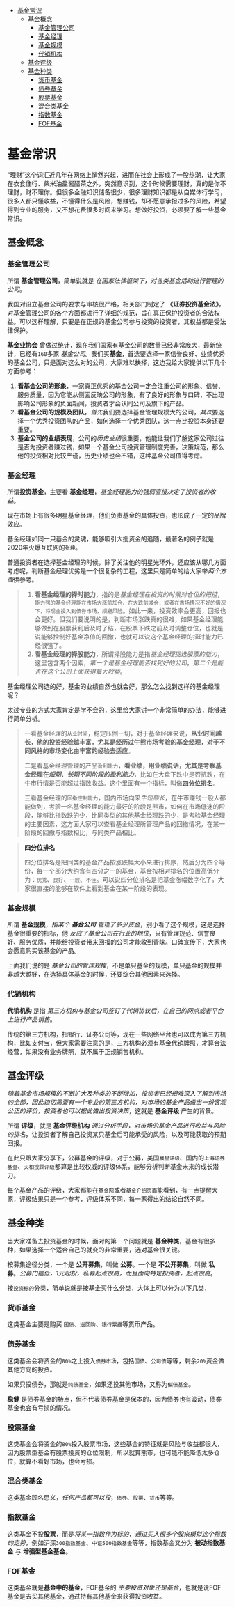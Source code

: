 - [基金常识](#基金常识)
  - [基金概念](#基金概念)
    - [基金管理公司](#基金管理公司)
    - [基金经理](#基金经理)
    - [基金规模](#基金规模)
    - [代销机构](#代销机构)
  - [基金评级](#基金评级)
  - [基金种类](#基金种类)
    - [货币基金](#货币基金)
    - [债券基金](#债券基金)
    - [股票基金](#股票基金)
    - [混合类基金](#混合类基金)
    - [指数基金](#指数基金)
    - [FOF基金](#fof基金)

# 基金常识

“理财”这个词汇近几年在网络上悄然兴起，进而在社会上形成了一股热潮，让大家在衣食住行、柴米油盐酱醋茶之外，突然意识到，这个时候需要理财，真的是你不理财，财不理你。但很多金融知识储备很少，很多理财知识都是从自媒体行学习，很多人都只懂收益，不懂得什么是风险，想赚钱，却不愿意承担过多的风险，希望得到专业的服务，又不想花费很多时间来学习。想做好投资，必须要了解一些基金常识。

## 基金概念

### 基金管理公司

所谓 **基金管理公司**，简单说就是 *在国家法律框架下，对各类基金活动进行管理的公司*。

我国对设立基金公司的要求与审核很严格，相关部门制定了 **《证券投资基金法》**，对基金管理公司的各个方面都进行了详细的规范，旨在真正保护投资者的合法权益。可以这样理解，只要是在正规的基金公司参与投资的投资者，其权益都是受法律保护。

**基金业协会** 曾做过统计，现在我们国家有基金公司的数量已经非常庞大，最新统计，已经有`160`多家 *基金公司*。我们买**基金**，首选要选择一家信誉良好、业绩优秀的基金公司，只是面对这么对的公司，大家难以抉择，这边我给大家提供以下几个方面参考：

1. **看基金公司的形象**，一家真正优秀的基金公司一定会注重公司的形象、信誉、服务质量，因为它能从侧面反映公司的形象，有了良好的形象与口碑，不出现影响公司形象的负面新闻，投资者才会认同公司及旗下的产品。
2. **看基金公司的规模及团队**，*首先*我们要选择基金管理规模大的公司，*其次*要选择一个优秀投资团队的产品，如何选择一个优秀团队，这一点比投资本身还要重要。
3. **基金公司的业绩表现**，公司的*历史业绩*很重要，他能让我们了解这家公司过往是否为投资者赚过钱，如果一个基金公司投资管理制度完善，决策规范，那么他的投资相对比较严谨，历史业绩也会不错，这种基金公司值得考虑。

### 基金经理

所谓**投资基金**，主要看 **基金经理**，*基金经理能力的强弱直接决定了投资者的收益*。

现在市场上有很多明星基金经理，他们负责基金的具体投资，也形成了一定的品牌效应。

基金经理如同一只基金的灵魂，能够吸引大批资金的追随，最著名的例子就是2020年火爆互联网的`张坤`。

普通投资者在选择基金经理的时候，除了关注他的明星光环外，还应该从哪几方面考虑呢，判断基金经理优劣是一个很复杂的工程，这里只是简单的给大家举*两个方面*供参考。

> 1. **看基金经理的择时能力**，指的是*基金经理在投资的时候对仓位的把控*，`能力强的基金经理能在市场大涨前加仓、在大跌前减仓，或者在市场情况不好的情况下，将现金投入到债券市场，规避风险`。如此一来，投资效率会更高，回报也会更好。但我们要说明的是，判断市场涨跌真的很难，如果基金经理能够做到在股票获利后及时了结，在股票下跌之前及时调整仓位，也就是说能够控制好基金净值的回撤，也就可以说这个基金经理的择时能力已经很强了。
> 2. **看基金经理的择股能力**，所谓择股能力是指*基金经理挑选股票的能力*，这里包含两个因素，*第一个是基金经理能否找到好的公司*，*第二个是能否在这个公司上面获得最大收益*。

基金经理公司选的好，基金的业绩自然也就会好，那么怎么找到这样的基金经理呢？

太过专业的方式大家肯定是学不会的，这里给大家讲一个非常简单的办法，能够进行简单分析。

> 一看基金经理的`从业时间`，稳定压倒一切，对于基金经理来说，**从业时间越长，他的投资经验越丰富，尤其是经历过牛熊市场考验的基金经理，对于不同风格的市场变化由丰富的经验去适应**。
>
> 二是看基金经理管理的产品`盈利能力`，**看业绩，用业绩说话，尤其是考察基金经理在*短期、长期不同阶段的盈利能力***，比如在大盘下跌中是否抗跌，在牛市行情是否能超过指数收益。这个里面有一个指标，叫做[四分位排名](#四分位排名)。
>
> 三看基金经理的`回撤控制能力`，国内市场向来*牛短熊长*，在牛市赚钱一般人都能做到，考验一名基金经理的能力最好的阶段是熊市，如何在市场低迷的阶段，能够比指数跌的少，比同类型的其他基金经理跌的少，是考验基金经理的主要因素，这方面大家可以查看基金经理所管理产品的回撤情况，在某一阶段的回撤与指数相比，与同类产品相比。

> <a name="四分位排名">**四分位排名**</a>
>
> 四分位排名是把同类的基金产品按涨跌幅大小来进行排序，然后分为四个等份，每一个部分大约含有四分之一的基金，基金按相对排名的位置高低分为：`优秀`、`良好`、`一般`、`不佳`。可以说四分位排名是把基金涨幅数字化了，大家很直接的能够在软件上看到基金在某一阶段的表现。

### 基金规模

所谓 **基金规模**，*指某个 **基金公司** 管理了多少资金*，别小看了这个规模，这是选择基金很重要的指标，他 *反应了基金公司在行业的地位*，只有管理规范、信誉良好、服务优质，并能给投资者带来回报的公司才能收到青睐。口碑宣传下，大家也会愿意购买该基金的产品。

上面我们说的是 *基金公司的管理规模*，不是单只基金的规模，单只基金的规模并非越大越好，在选择具体基金的时候，还要综合其他因素来选择。

### 代销机构

**代销机构** 是指 *第三方机构与基金公司签订了代销协议后，在自己的网点或者平台上进行产品销售*。

传统的第三方机构，指银行、证券公司等，现在一些网络平台也可以成为第三方机构，比如支付宝，但大家需要注意的是，三方机构必须有基金代销牌照，才算合法经营，如果没有业务牌照，就不属于正规销售机构。

## 基金评级

*随着基金市场规模的不断扩大及种类的不断增加，投资者已经很难深入了解到市场的全部，因此迫切需要有一个专业的第三方机构，对市场的基金产品做出一份客观公正的评价，投资者也可以据此做出投资决策*，这就是 **基金评级** 产生的背景。

所谓 **评级**，就是 **基金评级机构** *通过分析手段，对市场的基金产品进行收益与风险的排名*，让投资者了解自己投资某只基金后可能承受的风险，以及可能获取的预期回报。

在此只跟大家分享下，公募基金的评级，对于公募，美国`晨星评级`、国内的`上海证券基金`、`天相投顾评级`都算是比较权威的评级体系，能够分析判断基金未来的成长潜力。

每个基金产品的评级，大家都能在`基金网`或者`基金介绍页面`能看到，有一点提醒大家，评级结果只是一个参考，评级体系不同，每一家得出的结论自然不同。

## 基金种类

当大家准备去投资基金的时候，面对的第一个问题就是 **基金种类**，基金有很多种，如果选择一个适合自己的就变的非常重要，选对基金很关键。

按募集途径分类，一个是 **公开募集**，叫做 **公募**。一个是 **不公开募集**，叫做 **私募**。*公募门槛低，1元起投，私募起点很高，而且面向特定投资者，起点很高*。

按`投资标的`分类，简单说就是按基金买什么分类，大体上可以分为以下几类，

### 货币基金

这类基金主要是购买 `国债`、`逆回购`、`银行票据`等货币产品。

### 债券基金

这类基金会将资金的`80%`之上投入`债券市场`，包括`国债`、`公司债`等等，剩余`20%`资金做其他方向的投资。

如果只投债券，那就是`纯债基金`，如果还投其他市场，又称为`偏债基金`。

**稳健** 是债券基金的特点，但不代表债券基金是保本的，因为债券也有波动，债券基金也会有亏损的情况。

### 股票基金

这类基金会将资金的`80%`投入股票市场，这些基金的特征就是风险与收益都很大，因为股票型基金有股票投资的仓位限制，所以就算熊市，也可能不能降低太多仓位，就算不看好市场，也会亏损。

### 混合类基金

这类基金顾名思义，*任何产品都可以投*，`债券`、`股票`、`货币`等等。

### 指数基金

这类基金不投**股票**，而是*将某一指数作为标的*，*通过买入很多个股来模拟这个指数的走势*，例如沪深`300指数基金`、`中证500指数基金`等等，指数基金又分为 **被动指数基金** 与 **增强型基金基金**。

### FOF基金

这类基金就是**基金中的基金**，FOF基金的 *主要投资对象还是基金*，也就是说FOF基金是去买其他基金，通过持有其他基金来获得投资收益。
